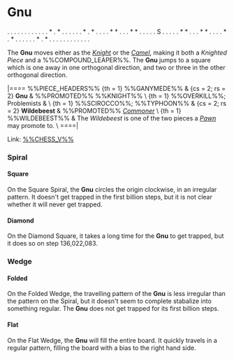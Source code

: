 # Gnu

<div class = "movement">
. . . . . . . . .
. . . * . * . . .
. . . * . * . . .
. * * . . . * * .
. . . . S . . . .
. * * . . . * * .
. . . * . * . . .
. . . * . * . . .
. . . . . . . . .
</div>

The **Gnu** moves either as the [*Knight*](knight.html) or
the [*Camel*](camel.html), making it both a *Knighted Piece*
and a %%COMPOUND_LEAPER%%. The **Gnu** jumps to a square which
is one away in one orthogonal direction, and two or three in the
other orthogonal direction.

|====
%%PIECE_HEADERS%%
  {th = 1}  %%GANYMEDE%%
& {cs = 2; rs = 2}
            **Gnu**
&           %%PROMOTED%% %%KNIGHT%% \\
  {th = 1}  %%OVERKILL%%; Problemists
&           \\
  {th = 1}  %%SCIROCCO%%; %%TYPHOON%%
& {cs = 2; rs = 2}
            **Wildebeest**
&           %%PROMOTED%% [*Commoner*](king.html?piece=commoner) \\
  {th = 1}  %%WILDEBEEST%%
&           The *Wildebeest* is one of the two pieces a
            [*Pawn*](pawn.html) may promote to. \\
====|

Link: [%%CHESS_V%%](#piece:gnus)

### Spiral

#### Square

On the Square Spiral, the **Gnu** circles the origin clockwise, in an
irregular pattern. It doesn't get trapped in the first billion
steps, but it is not clear whether it will never get trapped.

#### Diamond

On the Diamond Square, it takes a long time for the **Gnu** to
get trapped, but it does so on step 136,022,083.

### Wedge

#### Folded

On the Folded Wedge, the travelling pattern of the **Gnu** is less
irregular than the pattern on the Spiral, but it doesn't seem to
complete stabalize into something regular. The **Gnu** does not
get trapped for its first billion steps.

#### Flat

On the Flat Wedge, the **Gnu** will fill the entire board. It quickly
travels in a regular pattern, filling the board with a bias to the
right hand side.
